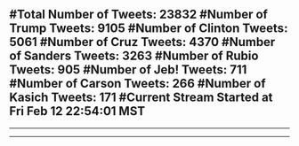 #Total Number of Tweets: 23832 
#Number of Trump Tweets: 9105
#Number of Clinton Tweets: 5061
#Number of Cruz Tweets: 4370
#Number of Sanders Tweets: 3263
#Number of Rubio Tweets: 905
#Number of Jeb! Tweets: 711
#Number of Carson Tweets: 266
#Number of Kasich Tweets: 171
#Current Stream Started at Fri Feb 12 22:54:01 MST
---
---
---
